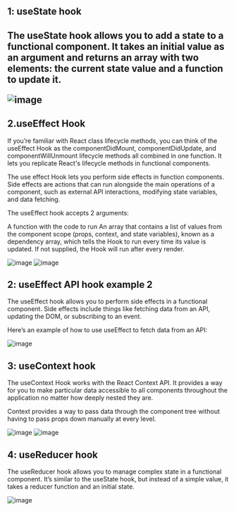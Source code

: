 <h2>1: useState hook <h2>
The useState hook allows you to add a state to a functional component. It takes an initial value as an argument and returns an array with two elements: the current state value and a function to update it.


![image](https://github.com/kondalraodurgam/Hooks/assets/20201281/867ce761-648f-4462-9c72-e2383f27f732)


<h2>2.useEffect Hook</h2>
If you’re familiar with React class lifecycle methods, you can think of the useEffect Hook as the componentDidMount, componentDidUpdate, and componentWillUnmount lifecycle methods all combined in one function. It lets you replicate React's lifecycle methods in functional components.

The use effect Hook lets you perform side effects in function components. Side effects are actions that can run alongside the main operations of a component, such as external API interactions, modifying state variables, and data fetching.

The useEffect hook accepts 2 arguments:

A function with the code to run
An array that contains a list of values from the component scope (props, context, and state variables), known as a dependency array, which tells the Hook to run every time its value is updated. If not supplied, the Hook will run after every render.

![image](https://github.com/kondalraodurgam/Hooks/assets/20201281/d6361163-af2a-49ea-98de-75cc88f04572)
![image](https://github.com/kondalraodurgam/Hooks/assets/20201281/f34ee4bf-b694-4f0a-b4b0-6cecd6031804)


<h2> 2: useEffect API hook example 2</h2>
The useEffect hook allows you to perform side effects in a functional component. Side effects include things like fetching data from an API, updating the DOM, or subscribing to an event.

Here’s an example of how to use useEffect to fetch data from an API:

![image](https://github.com/kondalraodurgam/Hooks/assets/20201281/e822291d-0ff8-4660-85bc-41d52cec244d)

<h2>3: useContext hook</h2>

The useContext Hook works with the React Context API. It provides a way for you to make particular data accessible to all components throughout the application no matter how deeply nested they are.

Context provides a way to pass data through the component tree without having to pass props down manually at every level.

![image](https://github.com/kondalraodurgam/Hooks/assets/20201281/cc6e75a3-bd2e-48ee-b856-f67dfcc84d72) 
![image](https://github.com/kondalraodurgam/Hooks/assets/20201281/a17a010a-1eff-40a6-b4be-df54a088c92a)


<h2>4: useReducer hook </h2>
The useReducer hook allows you to manage complex state in a functional component. It’s similar to the useState hook, but instead of a simple value, it takes a reducer function and an initial state.

![image](https://github.com/kondalraodurgam/ReactjsLearning/assets/20201281/e7085331-025f-4363-9141-fbb7d601ebb6)







